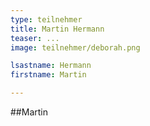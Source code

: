 ```yaml
---
type: teilnehmer
title: Martin Hermann
teaser: ...
image: teilnehmer/deborah.png

lsastname: Hermann
firstname: Martin

---
```


##Martin